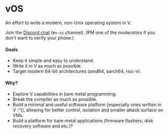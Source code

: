 # vOS

An effort to write a modern, non-Unix operating system in V.

Join the [Discord chat](https://discord.gg/vlang) (`#v-os` channel). (PM one of the moderators if you don't want to verify your phone.)

#### Goals

- Keep it simple and easy to understand.
- Write it in V as much as possible.
- Target modern 64-bit architectures (amd64, aarch64, risc-v).

#### Why?

- Explore V capabilities in bare metal programming.
- Break the compiler as much as possible.
- Build a minimal and useful software platform [especially ones written in V :^)], allowing for better control, isolation and smaller attack surface on VMs.
- Build a platform for bare metal applications (firmware flashers, disk recovery software and etc.)?
